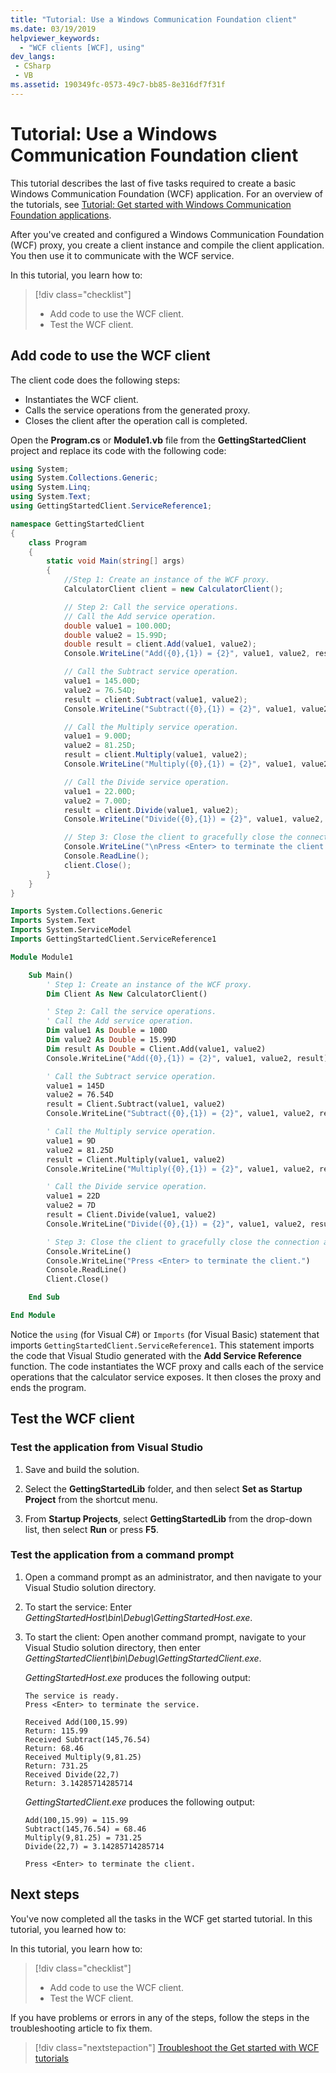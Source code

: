 ```yaml
---
title: "Tutorial: Use a Windows Communication Foundation client"
ms.date: 03/19/2019
helpviewer_keywords:
  - "WCF clients [WCF], using"
dev_langs:
 - CSharp
 - VB
ms.assetid: 190349fc-0573-49c7-bb85-8e316df7f31f
---
```

# Tutorial: Use a Windows Communication Foundation client

This tutorial describes the last of five tasks required to create a basic Windows Communication Foundation (WCF) application. For an overview of the tutorials, see [Tutorial: Get started with Windows Communication Foundation applications](getting-started-tutorial.md).

After you've created and configured a Windows Communication Foundation (WCF) proxy, you create a client instance and compile the client application. You then use it to communicate with the WCF service. 

In this tutorial, you learn how to:
> [!div class="checklist"]
>
> - Add code to use the WCF client.
> - Test the WCF client.

## Add code to use the WCF client

The client code does the following steps:

- Instantiates the WCF client.
- Calls the service operations from the generated proxy.
- Closes the client after the operation call is completed.

Open the **Program.cs** or **Module1.vb** file from the **GettingStartedClient** project and replace its code with the following code:

```csharp
using System;
using System.Collections.Generic;
using System.Linq;
using System.Text;
using GettingStartedClient.ServiceReference1;

namespace GettingStartedClient
{
    class Program
    {
        static void Main(string[] args)
        {
            //Step 1: Create an instance of the WCF proxy.
            CalculatorClient client = new CalculatorClient();

            // Step 2: Call the service operations.
            // Call the Add service operation.
            double value1 = 100.00D;
            double value2 = 15.99D;
            double result = client.Add(value1, value2);
            Console.WriteLine("Add({0},{1}) = {2}", value1, value2, result);

            // Call the Subtract service operation.
            value1 = 145.00D;
            value2 = 76.54D;
            result = client.Subtract(value1, value2);
            Console.WriteLine("Subtract({0},{1}) = {2}", value1, value2, result);

            // Call the Multiply service operation.
            value1 = 9.00D;
            value2 = 81.25D;
            result = client.Multiply(value1, value2);
            Console.WriteLine("Multiply({0},{1}) = {2}", value1, value2, result);

            // Call the Divide service operation.
            value1 = 22.00D;
            value2 = 7.00D;
            result = client.Divide(value1, value2);
            Console.WriteLine("Divide({0},{1}) = {2}", value1, value2, result);

            // Step 3: Close the client to gracefully close the connection and clean up resources.
            Console.WriteLine("\nPress <Enter> to terminate the client.");
            Console.ReadLine();
            client.Close();
        }
    }
}
```

```vb
Imports System.Collections.Generic
Imports System.Text
Imports System.ServiceModel
Imports GettingStartedClient.ServiceReference1

Module Module1

    Sub Main()
        ' Step 1: Create an instance of the WCF proxy.
        Dim Client As New CalculatorClient()

        ' Step 2: Call the service operations.
        ' Call the Add service operation.
        Dim value1 As Double = 100D
        Dim value2 As Double = 15.99D
        Dim result As Double = Client.Add(value1, value2)
        Console.WriteLine("Add({0},{1}) = {2}", value1, value2, result)

        ' Call the Subtract service operation.
        value1 = 145D
        value2 = 76.54D
        result = Client.Subtract(value1, value2)
        Console.WriteLine("Subtract({0},{1}) = {2}", value1, value2, result)

        ' Call the Multiply service operation.
        value1 = 9D
        value2 = 81.25D
        result = Client.Multiply(value1, value2)
        Console.WriteLine("Multiply({0},{1}) = {2}", value1, value2, result)

        ' Call the Divide service operation.
        value1 = 22D
        value2 = 7D
        result = Client.Divide(value1, value2)
        Console.WriteLine("Divide({0},{1}) = {2}", value1, value2, result)

        ' Step 3: Close the client to gracefully close the connection and clean up resources.
        Console.WriteLine()
        Console.WriteLine("Press <Enter> to terminate the client.")
        Console.ReadLine()
        Client.Close()

    End Sub

End Module
```

Notice the `using` (for Visual C#) or `Imports` (for Visual Basic) statement that imports `GettingStartedClient.ServiceReference1`. This statement imports the code that Visual Studio generated with the **Add Service Reference** function. The code instantiates the WCF proxy and calls each of the service operations that the calculator service exposes. It then closes the proxy and ends the program.

## Test the WCF client

### Test the application from Visual Studio

1. Save and build the solution.

2. Select the **GettingStartedLib** folder, and then select **Set as Startup Project** from the shortcut menu.

3. From **Startup Projects**, select **GettingStartedLib** from the drop-down list, then select **Run** or press **F5**.

### Test the application from a command prompt

1. Open a command prompt as an administrator, and then navigate to your Visual Studio solution directory. 

2. To start the service: Enter *GettingStartedHost\bin\Debug\GettingStartedHost.exe*.

3. To start the client: Open another command prompt, navigate to your Visual Studio solution directory, then enter *GettingStartedClient\bin\Debug\GettingStartedClient.exe*.

   *GettingStartedHost.exe* produces the following output:

   ```text
   The service is ready.
   Press <Enter> to terminate the service.

   Received Add(100,15.99)
   Return: 115.99
   Received Subtract(145,76.54)
   Return: 68.46
   Received Multiply(9,81.25)
   Return: 731.25
   Received Divide(22,7)
   Return: 3.14285714285714
   ```

   *GettingStartedClient.exe* produces the following output:

   ```text
   Add(100,15.99) = 115.99
   Subtract(145,76.54) = 68.46
   Multiply(9,81.25) = 731.25
   Divide(22,7) = 3.14285714285714

   Press <Enter> to terminate the client.
   ```

## Next steps

You've now completed all the tasks in the WCF get started tutorial. In this tutorial, you learned how to:

In this tutorial, you learn how to:
> [!div class="checklist"]
>
> - Add code to use the WCF client.
> - Test the WCF client.

If you have problems or errors in any of the steps, follow the steps in the troubleshooting article to fix them.

> [!div class="nextstepaction"]
> [Troubleshoot the Get started with WCF tutorials](troubleshooting-the-getting-started-tutorial.md)
